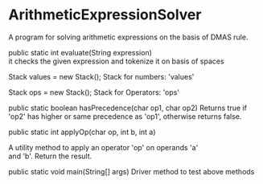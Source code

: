 # ArithmeticExpressionSolver
A program for solving arithmetic expressions on the basis of DMAS rule. 

public static int evaluate(String expression)                     
it checks the given expression and tokenize it on basis of spaces

Stack<Integer> values = new Stack<Integer>();
Stack for numbers: 'values'

Stack<Character> ops = new Stack<Character>();
Stack for Operators: 'ops' 

public static boolean hasPrecedence(char op1, char op2)
Returns true if 'op2' has higher or same precedence as 'op1', 
otherwise returns false. 
   
public static int applyOp(char op, int b, int a)

A utility method to apply an operator 'op' on operands 'a'  
and 'b'. Return the result. 

public static void main(String[] args)
Driver method to test above methods 
